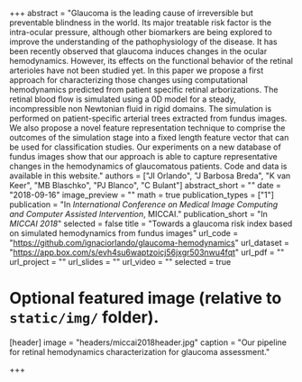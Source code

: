 +++
abstract = "Glaucoma is the leading cause of irreversible but preventable blindness in the world. Its major treatable risk factor is the intra-ocular pressure, although other biomarkers are being explored to improve the understanding of the pathophysiology of the disease. It has been recently observed that glaucoma induces changes in the ocular hemodynamics. However, its effects on the functional behavior of the retinal arterioles have not been studied yet. In this paper we propose a first approach for characterizing those changes using computational hemodynamics predicted from patient specific retinal arborizations. The retinal blood flow is simulated using a 0D model for a steady, incompressible non Newtonian fluid in rigid domains. The simulation is performed on patient-specific arterial trees extracted from fundus images. We also propose a novel feature representation technique to comprise the outcomes of the simulation stage into a fixed length feature vector that can be used for classification studies. Our experiments on a new database of fundus images show that our approach is able to capture representative changes in the hemodynamics of glaucomatous patients. Code and data is available in this website."
authors = ["JI Orlando", "J Barbosa Breda", "K van Keer", "MB Blaschko", "PJ Blanco", "C Bulant"]
abstract_short = ""
date = "2018-09-16"
image_preview = ""
math = true
publication_types = ["1"]
publication = "In *International Conference on Medical Image Computing and Computer Assisted Intervention*, MICCAI."
publication_short = "In *MICCAI 2018*"
selected = false
title = "Towards a glaucoma risk index based on simulated hemodynamics from fundus images"
url_code = "https://github.com/ignaciorlando/glaucoma-hemodynamics"
url_dataset = "https://app.box.com/s/evh4su6waptzoicj56jxgr503nwu4fqt"
url_pdf = ""
url_project = ""
url_slides = ""
url_video = ""
selected = true


# Optional featured image (relative to `static/img/` folder).
[header]
image = "headers/miccai2018header.jpg"
caption = "Our pipeline for retinal hemodynamics characterization for glaucoma assessment."

+++
